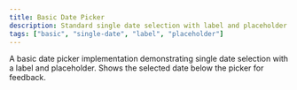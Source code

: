 ```yaml
---
title: Basic Date Picker
description: Standard single date selection with label and placeholder text.
tags: ["basic", "single-date", "label", "placeholder"]
---
```


A basic date picker implementation demonstrating single date selection with a label and placeholder. Shows the selected date below the picker for feedback.
